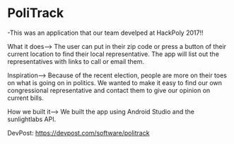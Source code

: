 # PoliTrack

-This was an application that our team develped at HackPoly 2017!!

What it does-->
The user can put in their zip code or press a button of their current location to find their local representative. The app will list out the representatives with links to call or email them.

Inspiration-->
Because of the recent election, people are more on their toes on what is going on in politics. We wanted to make it easy to find our own congressional representative and contact them to give our opinion on current bills.

How we built it-->
We built the app using Android Studio and the sunlightlabs API.


DevPost: https://devpost.com/software/politrack
